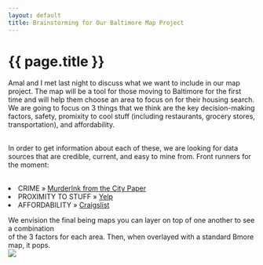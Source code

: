 ```yaml
---
layout: default
title: Brainstorming for Our Baltimore Map Project
---
```



{{ page.title }}
================

<body>


Amal and I met last night to discuss what we want to include in our map project.
The map will be a tool for those moving to Baltimore for the first time and will
help them choose an area to focus on for their housing search. We are going to
focus on 3 things that we think are the key decision-making factors, safety, promixity 
 to cool stuff (including restaurants, grocery stores, transportation), and affordability. <br /> <br />

In order to get information about each of these, we are looking for data sources 
that are credible, current, and easy to mine from. Front runners for the moment:<br /> <br />




<li><span>CRIME </span>&raquo; <a href="http://www.citypaper.com/news/murderink/">MurderInk from the City Paper</a></li>
  
<li><span>PROXIMITY TO STUFF </span> &raquo; <a href="http://www.yelp.com/baltimore">Yelp</a></li>
  
  <li><span>AFFORDABILITY </span>&raquo; <a href="https://baltimore.craigslist.org/search/apa">Craigslist</a></li>

We envision the final being maps you can layer on top of one another to see a combination <br />
of the 3 factors for each area. Then, when overlayed with a standard Bmore map, it pops. <br />
![](http://karahmel.github.io/Blog/images/london_map.jpg)

